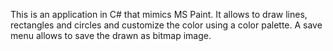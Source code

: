 This is an application in C# that mimics MS Paint.
It allows to draw lines, rectangles and circles and customize the color using a color palette.
A save menu allows to save the drawn as bitmap image.
